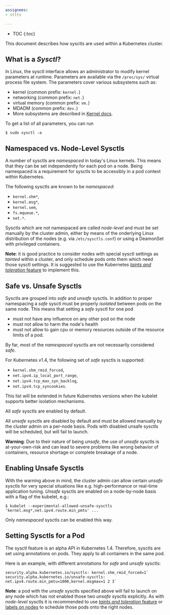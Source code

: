 ```yaml
---
assignees:
- sttts

---
```


* TOC
{:toc}

This document describes how sysctls are used within a Kubernetes cluster.

## What is a _Sysctl_?

In Linux, the sysctl interface allows an administrator to modify kernel parameters at runtime. Parameters are available via the `/proc/sys/` virtual process file system. The parameters cover various subsystems such as:

- kernel (common prefix: `kernel.`)
- networking (common prefix: `net.`)
- virtual memory (common prefix: `vm.`)
- MDADM (common prefix: `dev.`)
- More subsystems are described in [Kernel docs](https://www.kernel.org/doc/Documentation/sysctl/README).

To get a list of all parameters, you can run

```
$ sudo sysctl -a
```

## Namespaced vs. Node-Level Sysctls

A number of sysctls are _namespaced_ in today's Linux kernels. This means that they can be set independently for each pod on a node. Being namespaced is a requirement for sysctls to be accessibly in a pod context within Kubernetes.

The following sysctls are known to be _namespaced_:

- `kernel.shm*`,
- `kernel.msg*`,
- `kernel.sem`,
- `fs.mqueue.*`,
- `net.*`.

Sysctls which are not namespaced are called _node-level_ and must be set manually by the cluster admin, either by means of the onderlying Linux distribution of the nodes (e.g. via `/etc/sysctls.conf`) or using a DeamonSet with privileged containers.

**Note**: it is good practice to consider nodes with special sysctl settings as _tainted_ within a cluster, and only schedule pods onto them which need those sysctl settings. It is suggested to use the Kubernetes [_taints and toleration_ feature](../user-guide/kubectl/kubectl_taint.md) to implement this.

## Safe vs. Unsafe Sysctls

Sysctls are grouped into _safe_  and _unsafe_ sysctls. In addition to proper namespacing a _safe_ sysctl must be properly _isolated_ between pods on the same node. This means that setting a _safe_ sysctl for one pod

- must not have any influence on any other pod on the node
- must not allow to harm the node's health
- must not allow to gain cpu or memory resources outside of the resource limits of a pod.

By far, most of the _namespaced_ sysctls are not necessarily considered _safe_.

For Kubernetes v1.4, the following set of _safe_ sysctls is supported:

- `kernel.shm_rmid_forced`,
- `net.ipv4.ip_local_port_range`,
- `net.ipv4.tcp_max_syn_backlog`,
- `net.ipv4.tcp_syncookies`.

This list will be extended in future Kubernetes versions when the kubelet supports better isolation mechanisms.

All _safe_ sysctls are enabled by default.

All _unsafe_ sysctls are disabled by default and must be allowed manually by the cluster admin on a per-node basis. Pods with disabled unsafe sysctls will be scheduled, but will fail to launch.

**Warning**: Due to their nature of being _unsafe_, the use of _unsafe_ sysctls is at-your-own-risk and can lead to severe problems like wrong behavior of containers, resource shortage or complete breakage of a node.

## Enabling Unsafe Sysctls

With the warning above in mind, the cluster admin can allow certain _unsafe_ sysctls for very special situations like e.g. high-performance or real-time application tuning. _Unsafe_ sysctls are enabled on a node-by-node basis with a flag of the kubelet, e.g.:

```shell
$ kubelet --experimental-allowed-unsafe-sysctls 'kernel.msg*,net.ipv4.route.min_pmtu' ...
```

Only _namespaced_ sysctls can be enabled this way.

## Setting Sysctls for a Pod

The sysctl feature is an alpha API in Kubernetes 1.4. Therefore, sysctls are set using annotations on pods. They apply to all containers in the same pod. 

Here is an example, with different annotations for _safe_ and _unsafe_ sysctls:

```
security.alpha.kubernetes.io/sysctls: kernel.shm_rmid_forced=1`
security.alpha.kubernetes.io/unsafe-sysctls: net.ipv4.route.min_pmtu=1000,kernel.msgmax=1 2 3`
```

**Note**: a pod with the _unsafe_ sysctls specified above will fail to launch on any node which has not enabled those two _unsafe_ sysctls explicitly. As with _node-level_ sysctls it is recommended to use [_taints and toleration_ feature](../user-guide/kubectl/kubectl_taint.md) or [labels on nodes](../user-guide/labels.md) to schedule those pods onto the right nodes.
